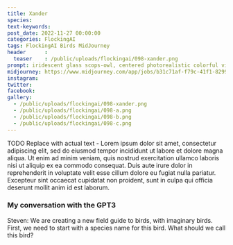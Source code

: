 ```yaml
---
title: Xander
species: 
text-keywords: 
post_date: 2022-11-27 00:00:00
categories: FlockingAI
tags: FlockingAI Birds MidJourney 
header      :
  teaser    : /public/uploads/flockingai/098-xander.png
prompt: iridescent glass scops-owl, centered photorealistic colorful vibrant reflective volumetric lighting 8k
midjourney: https://www.midjourney.com/app/jobs/b31c71af-f79c-41f1-8299-8a36b35a1c36
instagram: 
twitter: 
facebook: 
gallery: 
  - /public/uploads/flockingai/098-xander.png
  - /public/uploads/flockingai/098-a.png
  - /public/uploads/flockingai/098-b.png
  - /public/uploads/flockingai/098-c.png
---
```


TODO Replace with actual text - Lorem ipsum dolor sit amet, consectetur adipiscing elit, sed do eiusmod tempor incididunt ut labore et dolore magna aliqua. Ut enim ad minim veniam, quis nostrud exercitation ullamco laboris nisi ut aliquip ex ea commodo consequat. Duis aute irure dolor in reprehenderit in voluptate velit esse cillum dolore eu fugiat nulla pariatur. Excepteur sint occaecat cupidatat non proident, sunt in culpa qui officia deserunt mollit anim id est laborum.

### My conversation with the GPT3

Steven: We are creating a new field guide to birds, with imaginary birds. First, we need to start with a species name for this bird. What should we call this bird?
